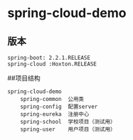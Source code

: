 # spring-cloud-demo

## 版本
    
    spring-boot: 2.2.1.RELEASE
    spring-cloud :Hoxton.RELEASE


##项目结构

    spring-cloud-demo
        spring-common  公用类
        spring-config  配置server
        spring-eureka  注册中心
        spring-school  学校项目（测试用）
        spring-user    用户项目（测试用）